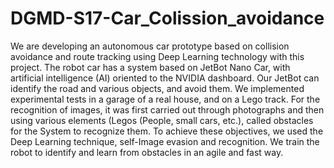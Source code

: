 # DGMD-S17-Car_Colission_avoidance
We are developing an autonomous car prototype based on collision avoidance and route tracking using Deep Learning technology with this project. The robot car has a system based on JetBot Nano Car, with artificial intelligence (AI) oriented to the NVIDIA dashboard. Our JetBot can identify the road and various objects, and avoid them. We implemented experimental tests in a garage of a real house, and on a Lego track. For the recognition of images, it was first carried out through photographs and then using various elements (Legos (People, small cars, etc.), called obstacles for the System to recognize them. To achieve these objectives, we used the Deep Learning technique, self-Image evasion and recognition.
We train the robot to identify and learn from obstacles in an agile and fast way.
